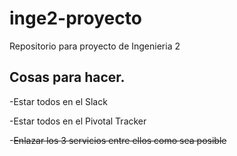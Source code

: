 # inge2-proyecto
Repositorio para proyecto de Ingenieria 2

## Cosas para hacer.

-Estar todos en el Slack

-Estar todos en el Pivotal Tracker

-~~Enlazar los 3 servicios entre ellos como sea posible~~
